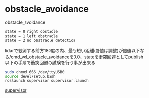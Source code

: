 # obstacle_avoidance
obstacle_avoidance

```bash
state = 0 right obstacle
state = 1 left obstracle
state = 2 no obstracle detection
```

lidarで観測する前方180度の内、最も短い距離(閾値は調整)が閾値以下なら/cmd_vel_obstacle_avoidanceを0.0、stateを衝突回避としてpublish  
以下の手順で衝突回避の試験を行う事が出来る
    
```bash
sudo chmod 666 /dev/ttyUSB0
source devel/setup.bash
roslaunch supervisor supervisor.launch 
```

[supervisor](https://github.com/TSUKUBA-CHALLENGE/supervisor)
